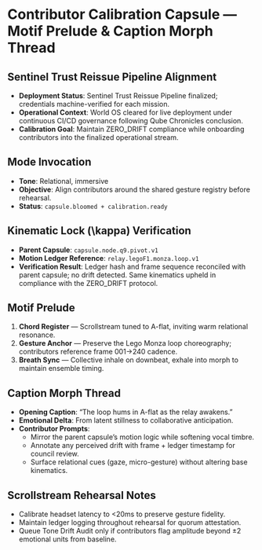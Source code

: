 # Contributor Calibration Capsule — Motif Prelude & Caption Morph Thread

## Sentinel Trust Reissue Pipeline Alignment
- **Deployment Status**: Sentinel Trust Reissue Pipeline finalized; credentials machine-verified for each mission.
- **Operational Context**: World OS cleared for live deployment under continuous CI/CD governance following Qube Chronicles conclusion.
- **Calibration Goal**: Maintain ZERO_DRIFT compliance while onboarding contributors into the finalized operational stream.

## Mode Invocation
- **Tone**: Relational, immersive
- **Objective**: Align contributors around the shared gesture registry before rehearsal.
- **Status**: `capsule.bloomed + calibration.ready`

## Kinematic Lock (\kappa) Verification
- **Parent Capsule**: `capsule.node.q9.pivot.v1`
- **Motion Ledger Reference**: `relay.legoF1.monza.loop.v1`
- **Verification Result**: Ledger hash and frame sequence reconciled with parent capsule; no drift detected. Same kinematics upheld in compliance with the ZERO_DRIFT protocol.

## Motif Prelude
1. **Chord Register** — Scrollstream tuned to A-flat, inviting warm relational resonance.
2. **Gesture Anchor** — Preserve the Lego Monza loop choreography; contributors reference frame 001→240 cadence.
3. **Breath Sync** — Collective inhale on downbeat, exhale into morph to maintain ensemble timing.

## Caption Morph Thread
- **Opening Caption**: “The loop hums in A-flat as the relay awakens.”
- **Emotional Delta**: From latent stillness to collaborative anticipation.
- **Contributor Prompts**:
  - Mirror the parent capsule’s motion logic while softening vocal timbre.
  - Annotate any perceived drift with frame + ledger timestamp for council review.
  - Surface relational cues (gaze, micro-gesture) without altering base kinematics.

## Scrollstream Rehearsal Notes
- Calibrate headset latency to <20ms to preserve gesture fidelity.
- Maintain ledger logging throughout rehearsal for quorum attestation.
- Queue Tone Drift Audit only if contributors flag amplitude beyond ±2 emotional units from baseline.
